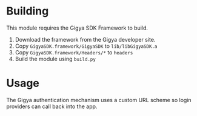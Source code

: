 Building
========

This module requires the Gigya SDK Framework to build.

1. Download the framework from the Gigya developer site.
1. Copy `GigyaSDK.framework/GigyaSDK` to `lib/libGigyaSDK.a`
1. Copy `GigyaSDK.framework/Headers/*` to `headers`
1. Build the module using `build.py`


Usage
=====

The Gigya authentication mechanism uses a custom URL scheme so login providers
can call back into the app.  